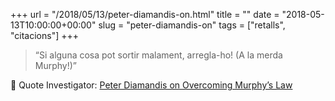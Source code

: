 +++
url = "/2018/05/13/peter-diamandis-on.html"
title = ""
date = "2018-05-13T10:00:00+00:00"
slug = "peter-diamandis-on"
tags = ["retalls", "citacions"]
+++

> “Si alguna cosa pot sortir malament, arregla-ho! (A la merda Murphy!)”

📎 Quote Investigator: [Peter Diamandis on Overcoming Murphy’s Law](https://quoteinvestigator.com/2018/05/11/not-murphy/)
